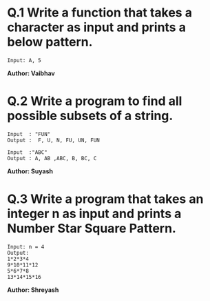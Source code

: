 # Q.1 Write a function that takes a character as input and prints a below pattern.
```
Input: A, 5

```
**Author: Vaibhav**

# Q.2 Write a program to find all possible subsets of a string.
```
Input  : "FUN"  
Output :  F, U, N, FU, UN, FUN

Input  :"ABC"
Output : A, AB ,ABC, B, BC, C
```
**Author: Suyash**

# Q.3 Write a program that takes an integer n as input and prints a Number Star Square Pattern.
```
Input: n = 4
Output:
1*2*3*4
9*10*11*12
5*6*7*8
13*14*15*16
```
**Author: Shreyash**
